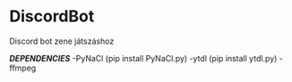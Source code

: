 ﻿# DiscordBot
Discord bot zene játszáshoz

___DEPENDENCIES___
-PyNaCl (pip install PyNaCl.py)
-ytdl (pip install ytdl.py)
-ffmpeg
